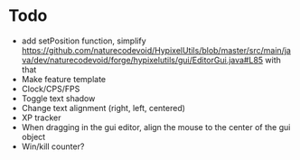 # Todo

-   add setPosition function, simplify https://github.com/naturecodevoid/HypixelUtils/blob/master/src/main/java/dev/naturecodevoid/forge/hypixelutils/gui/EditorGui.java#L85 with that
-   Make feature template
-   Clock/CPS/FPS
-   Toggle text shadow
-   Change text alignment (right, left, centered)
-   XP tracker
-   When dragging in the gui editor, align the mouse to the center of the gui object
-   Win/kill counter?
